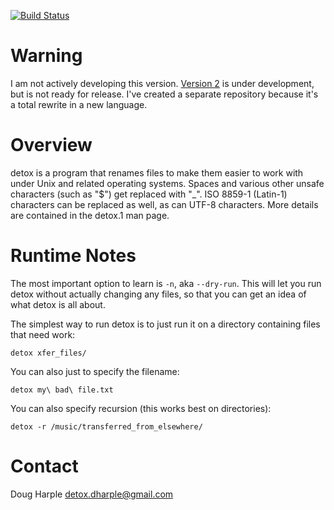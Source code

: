[![Build Status](https://travis-ci.com/dharple/detox.svg?branch=master)](https://travis-ci.com/dharple/detox)

# Warning

I am not actively developing this version.  [Version 2] is under development,
but is not ready for release.  I've created a separate repository because it's
a total rewrite in a new language.

# Overview

detox is a program that renames files to make them easier to work with under
Unix and related operating systems.  Spaces and various other unsafe
characters (such as "$") get replaced with "_".  ISO 8859-1 (Latin-1)
characters can be replaced as well, as can UTF-8 characters.  More details
are contained in the detox.1 man page.

# Runtime Notes

The most important option to learn is `-n`, aka `--dry-run`.  This will let you
run detox without actually changing any files, so that you can get an idea
of what detox is all about.

The simplest way to run detox is to just run it on a directory containing
files that need work:

	detox xfer_files/

You can also just to specify the filename:

	detox my\ bad\ file.txt

You can also specify recursion (this works best on directories):

	detox -r /music/transferred_from_elsewhere/

# Contact

Doug Harple <detox.dharple@gmail.com>

[Version 2]: https://github.com/dharple/detox-php
